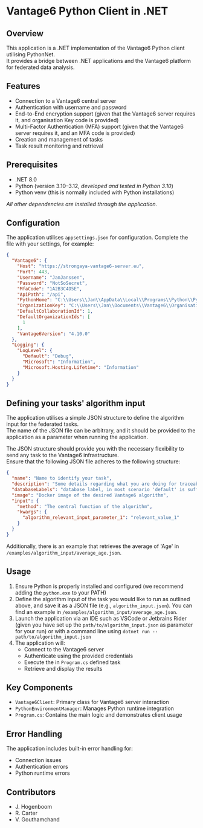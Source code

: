 # Vantage6 Python Client in .NET

## Overview

This application is a .NET implementation of the Vantage6 Python client utilising PythonNet.   
It provides a bridge between .NET applications and the Vantage6 platform for federated data analysis.

## Features

- Connection to a Vantage6 central server
- Authentication with username and password
- End-to-End encryption support (given that the Vantage6 server requires it, and organisation Key code is provided)
- Multi-Factor Authentication (MFA) support (given that the Vantage6 server requires it, and an MFA code is provided)
- Creation and management of tasks
- Task result monitoring and retrieval

## Prerequisites

- .NET 8.0
- Python (version 3.10–3.12, _developed and tested in Python 3.10_)
- Python venv (this is normally included with Python installations)

_All other dependencies are installed through the application._

## Configuration

The application utilises `appsettings.json` for configuration. Complete the file with your settings, for example:

```json
{
  "Vantage6": {
    "Host": "https://strongaya-vantage6-server.eu",
    "Port": 443,
    "Username": "JanJanssen",
    "Password": "NotSoSecret",
    "MfaCode": "1A2B3C4D5E",
    "ApiPath": "/api",
    "PythonHome": "C:\\Users\\Jan\\AppData\\Local\\Programs\\Python\\Python310",
    "OrganizationKey": "C:\\Users\\Jan\\Documents\\Vantage6\\OrganisationKey.pem",
    "DefaultCollaborationId": 1,
    "DefaultOrganizationIds": [
      1
    ],
    "Vantage6Version": "4.10.0"
  },
  "Logging": {
    "LogLevel": {
      "Default": "Debug",
      "Microsoft": "Information",
      "Microsoft.Hosting.Lifetime": "Information"
    }
  }
}
```

## Defining your tasks' algorithm input

The application utilises a simple JSON structure to define the algorithm input for the federated tasks.  
The name of the JSON file can be arbitrary, and it should be provided to the application as a parameter when running the
application.

The JSON structure should provide you with the necessary flexibility to send any task to the Vantage6 infrastructure.  
Ensure that the following JSON file adheres to the following structure:

```json
{
  "name": "Name to identify your task",
  "description": "Some details regarding what you are doing for traceability",
  "databaseLabels": "database label, in most scenario 'default' is sufficient",
  "image": "Docker image of the desired Vantage6 algorithm",
  "input": {
    "method": "The central function of the algorithm",
    "kwargs": {
      "algorithm_relevant_input_parameter_1": "relevant_value_1"
    }
  }
}
```

Additionally, there is an example that retrieves the average of 'Age' in `/examples/algorithm_input/average_age.json`.

## Usage

1. Ensure Python is properly installed and configured (we recommend adding the `python.exe` to your PATH)
2. Define the algorithm input of the task you would like to run as outlined above, and save it as a JSON file (e.g., `algorithm_input.json`).
   You can find an example in `/examples/algorithm_input/average_age.json`.
2. Launch the application via an IDE such as VSCode or Jetbrains Rider (given you have set up the
   `path/to/algorithm_input.json` as parameter for your run) or with a command line using
   `dotnet run -- path/to/algorithm_input.json`
3. The application will:
    - Connect to the Vantage6 server
    - Authenticate using the provided credentials
    - Execute the in `Program.cs` defined task
    - Retrieve and display the results

## Key Components

- `Vantage6Client`: Primary class for Vantage6 server interaction
- `PythonEnvironmentManager`: Manages Python runtime integration
- `Program.cs`: Contains the main logic and demonstrates client usage

## Error Handling

The application includes built-in error handling for:

- Connection issues
- Authentication errors
- Python runtime errors

## Contributors

- J. Hogenboom
- R. Carter
- V. Gouthamchand